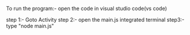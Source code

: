 To run the program:-
open the code in visual studio code(vs code)

step 1:- Goto Activity
step 2:- open the main.js integrated terminal
step3:- type "node main.js" 